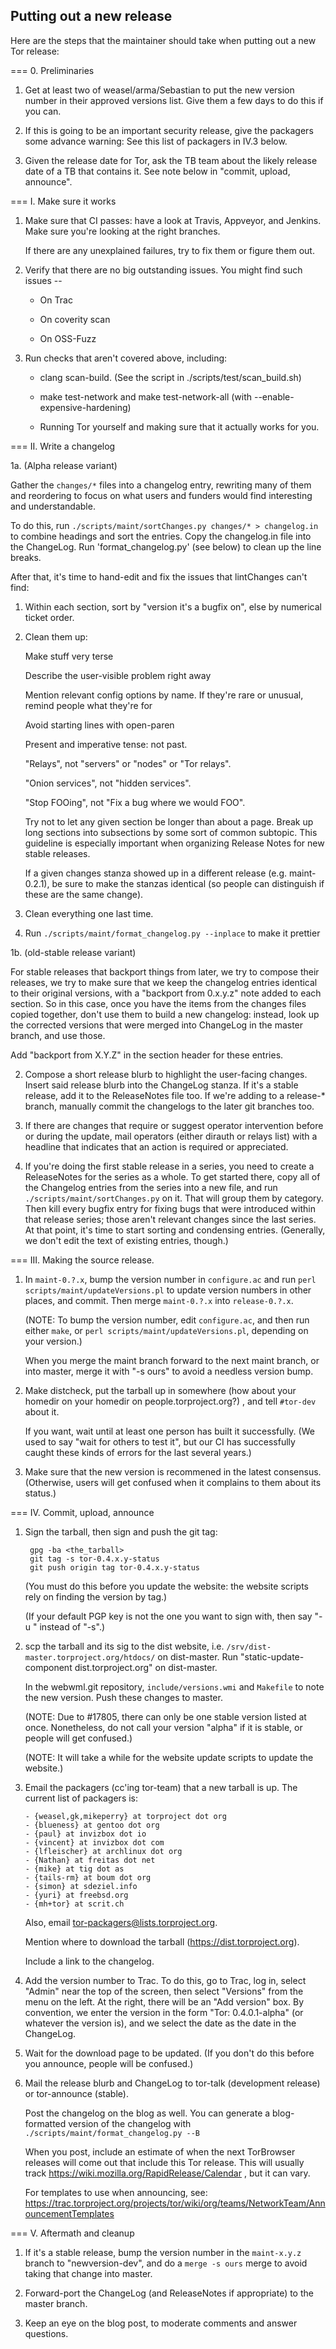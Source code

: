 
Putting out a new release
-------------------------

Here are the steps that the maintainer should take when putting out a
new Tor release:

=== 0. Preliminaries

1. Get at least two of weasel/arma/Sebastian to put the new
   version number in their approved versions list.  Give them a few
   days to do this if you can.

2. If this is going to be an important security release, give the packagers
   some advance warning: See this list of packagers in IV.3 below.

3. Given the release date for Tor, ask the TB team about the likely release
   date of a TB that contains it.  See note below in "commit, upload,
   announce".

=== I. Make sure it works

1. Make sure that CI passes: have a look at Travis, Appveyor, and
   Jenkins.  Make sure you're looking at the right branches.

   If there are any unexplained failures, try to fix them or figure them
   out.

2. Verify that there are no big outstanding issues.  You might find such
   issues --

    * On Trac

    * On coverity scan

    * On OSS-Fuzz

3. Run checks that aren't covered above, including:

    * clang scan-build.  (See the script in ./scripts/test/scan_build.sh)

    * make test-network and make test-network-all (with
      --enable-expensive-hardening)

    * Running Tor yourself and making sure that it actually works for you.


=== II. Write a changelog


1a. (Alpha release variant)

   Gather the `changes/*` files into a changelog entry, rewriting many
   of them and reordering to focus on what users and funders would find
   interesting and understandable.

   To do this, run
      `./scripts/maint/sortChanges.py changes/* > changelog.in`
   to combine headings and sort the entries.  Copy the changelog.in file
   into the ChangeLog.  Run 'format_changelog.py' (see below) to clean
   up the line breaks.

   After that, it's time to hand-edit and fix the issues that
   lintChanges can't find:

   1. Within each section, sort by "version it's a bugfix on", else by
      numerical ticket order.

   2. Clean them up:

      Make stuff very terse

      Describe the user-visible problem right away

      Mention relevant config options by name.  If they're rare or unusual,
      remind people what they're for

      Avoid starting lines with open-paren

      Present and imperative tense: not past.

      "Relays", not "servers" or "nodes" or "Tor relays".

      "Onion services", not "hidden services".

      "Stop FOOing", not "Fix a bug where we would FOO".

      Try not to let any given section be longer than about a page. Break up
      long sections into subsections by some sort of common subtopic. This
      guideline is especially important when organizing Release Notes for
      new stable releases.

      If a given changes stanza showed up in a different release (e.g.
      maint-0.2.1), be sure to make the stanzas identical (so people can
      distinguish if these are the same change).

   3. Clean everything one last time.

   4. Run `./scripts/maint/format_changelog.py --inplace` to make it prettier

1b. (old-stable release variant)

   For stable releases that backport things from later, we try to compose
   their releases, we try to make sure that we keep the changelog entries
   identical to their original versions, with a "backport from 0.x.y.z"
   note added to each section.  So in this case, once you have the items
   from the changes files copied together, don't use them to build a new
   changelog: instead, look up the corrected versions that were merged
   into ChangeLog in the master branch, and use those.

   Add "backport from X.Y.Z" in the section header for these entries.

2. Compose a short release blurb to highlight the user-facing
   changes. Insert said release blurb into the ChangeLog stanza. If it's
   a stable release, add it to the ReleaseNotes file too. If we're adding
   to a release-* branch, manually commit the changelogs to the later
   git branches too.

3. If there are changes that require or suggest operator intervention
   before or during the update, mail operators (either dirauth or relays
   list) with a headline that indicates that an action is required or
   appreciated.

4. If you're doing the first stable release in a series, you need to
   create a ReleaseNotes for the series as a whole.  To get started
   there, copy all of the Changelog entries from the series into a new
   file, and run `./scripts/maint/sortChanges.py` on it.  That will
   group them by category.  Then kill every bugfix entry for fixing
   bugs that were introduced within that release series; those aren't
   relevant changes since the last series.  At that point, it's time
   to start sorting and condensing entries.  (Generally, we don't edit the
   text of existing entries, though.)


=== III. Making the source release.

1. In `maint-0.?.x`, bump the version number in `configure.ac` and run
   `perl scripts/maint/updateVersions.pl` to update version numbers in other
   places, and commit.  Then merge `maint-0.?.x` into `release-0.?.x`.

   (NOTE: To bump the version number, edit `configure.ac`, and then run
   either `make`, or `perl scripts/maint/updateVersions.pl`, depending on
   your version.)

   When you merge the maint branch forward to the next maint branch, or into
   master, merge it with "-s ours" to avoid a needless version bump.

2. Make distcheck, put the tarball up in somewhere (how about your
   homedir on your homedir on people.torproject.org?) , and tell `#tor-dev`
   about it.

   If you want, wait until at least one person has built it
   successfully.  (We used to say "wait for others to test it", but our
   CI has successfully caught these kinds of errors for the last several
   years.)


3. Make sure that the new version is recommened in the latest consensus.
   (Otherwise, users will get confused when it complains to them
   about its status.)

=== IV. Commit, upload, announce

1. Sign the tarball, then sign and push the git tag:

        gpg -ba <the_tarball>
        git tag -s tor-0.4.x.y-status
        git push origin tag tor-0.4.x.y-status

   (You must do this before you update the website: the website scripts
   rely on finding the version by tag.)

   (If your default PGP key is not the one you want to sign with, then say
   "-u <keyid>" instead of "-s".)

2. scp the tarball and its sig to the dist website, i.e.
   `/srv/dist-master.torproject.org/htdocs/` on dist-master. Run
   "static-update-component dist.torproject.org" on dist-master.

   In the webwml.git repository, `include/versions.wmi` and `Makefile`
   to note the new version.  Push these changes to master.

   (NOTE: Due to #17805, there can only be one stable version listed at
   once.  Nonetheless, do not call your version "alpha" if it is stable,
   or people will get confused.)

   (NOTE: It will take a while for the website update scripts to update
   the website.)

3. Email the packagers (cc'ing tor-team) that a new tarball is up.
   The current list of packagers is:

       - {weasel,gk,mikeperry} at torproject dot org
       - {blueness} at gentoo dot org
       - {paul} at invizbox dot io
       - {vincent} at invizbox dot com
       - {lfleischer} at archlinux dot org
       - {Nathan} at freitas dot net
       - {mike} at tig dot as
       - {tails-rm} at boum dot org
       - {simon} at sdeziel.info
       - {yuri} at freebsd.org
       - {mh+tor} at scrit.ch

   Also, email tor-packagers@lists.torproject.org.

   Mention where to download the tarball (https://dist.torproject.org).

   Include a link to the changelog.


4. Add the version number to Trac.  To do this, go to Trac, log in,
    select "Admin" near the top of the screen, then select "Versions" from
    the menu on the left.  At the right, there will be an "Add version"
    box.  By convention, we enter the version in the form "Tor:
    0.4.0.1-alpha" (or whatever the version is), and we select the date as
    the date in the ChangeLog.

5. Wait for the download page to be updated. (If you don't do this before you
   announce, people will be confused.)

6. Mail the release blurb and ChangeLog to tor-talk (development release) or
   tor-announce (stable).

   Post the changelog on the blog as well. You can generate a
   blog-formatted version of the changelog with
      `./scripts/maint/format_changelog.py --B`

   When you post, include an estimate of when the next TorBrowser
   releases will come out that include this Tor release.  This will
   usually track https://wiki.mozilla.org/RapidRelease/Calendar , but it
   can vary.

   For templates to use when announcing, see:
       https://trac.torproject.org/projects/tor/wiki/org/teams/NetworkTeam/AnnouncementTemplates

=== V. Aftermath and cleanup

1. If it's a stable release, bump the version number in the
    `maint-x.y.z` branch to "newversion-dev", and do a `merge -s ours`
    merge to avoid taking that change into master.

2. Forward-port the ChangeLog (and ReleaseNotes if appropriate) to the
   master branch.

3. Keep an eye on the blog post, to moderate comments and answer questions.
